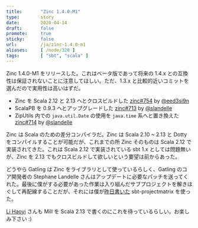 ```yaml
---
title:       "Zinc 1.4.0-M1"
type:        story
date:        2020-04-14
draft:       false
promote:     true
sticky:      false
url:         /ja/zinc-1.4.0-m1
aliases:     [ /node/328 ]
tags:        [ "sbt", "scala" ]
---
```


  [@eed3si9n]: https://github.com/eed3si9n
  [@slandelle]: https://github.com/slandelle
  [zinc754]: https://github.com/sbt/zinc/pull/754
  [zinc714]: https://github.com/sbt/zinc/pull/714
  [zinc713]: https://github.com/sbt/zinc/pull/713

Zinc 1.4.0-M1 をリリースした。これはベータ版であって将来の 1.4.x との互換性は保証されないことに注意してほしい。ただ、1.3.x と比較的近いコミットを選んだので実用性は高いはずだ。

- Zinc を Scala 2.12 と 2.13 へとクロスビルドした [zinc#754][zinc754] by [@eed3si9n][@eed3si9n]
- ScalaPB を 0.9.3 へとアップグレードした  [zinc#713][zinc713] by [@slandelle][@slandelle]
- ZipUtils 内での `java.util.Date` の使用を `java.time` 系へと置き換えた [zinc#714][zinc714] by [@slandelle][@slandelle]

Zinc は Scala のための差分コンパイラだ。Zinc は Scala 2.10 ~ 2.13 と Dotty をコンパイルすることが可能だが、これまでの所 Zinc そのものは Scala 2.12 で実装されてきた。これは Scala 2.12 で実装されている sbt 1.x としては問題無いが、Zinc を 2.13 でもクロスビルドして欲しいという要望は前からあった。

どうやら Gatling は Zinc をライブラリとして使っているらしく、Gatling のコア開発者の Stephane Landelle さんはアップデートに必要なパッチを送ってくれた。最後に僕がする必要があった作業は入り組んだサブプロジェクトを解きほぐして再配線することだが、それには僕が[昨日書いた](http://eed3si9n.com/ja/parallel-cross-building-part3) sbt-projectmatrix を使った。

[Li Haoyi](https://github.com/sbt/zinc/issues/697#issuecomment-612563161) さんも Mill を Scala 2.13 で書くのにこれを待っているらしい。お楽しみ下さい :)
